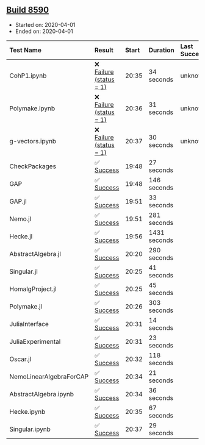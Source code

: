 ## [Build 8590](https://oscarci.mathematik.uni-kl.de/job/oscar/8590/)

* Started on: 2020-04-01
* Ended on: 2020-04-01

| Test Name    | Result | Start | Duration | Last Success | First Failure |
|:-------------|:-------|:------|:---------|:-------------|:--------------|
| CohP1.ipynb | ❌ [Failure (status = 1)](https://oscarci.mathematik.uni-kl.de/job/oscar/8590/artifact/logs/build-8590/CohP1.ipynb.log) | 20:35 | 34 seconds | unknown | unknown |
| Polymake.ipynb | ❌ [Failure (status = 1)](https://oscarci.mathematik.uni-kl.de/job/oscar/8590/artifact/logs/build-8590/Polymake.ipynb.log) | 20:36 | 31 seconds | unknown | unknown |
| g-vectors.ipynb | ❌ [Failure (status = 1)](https://oscarci.mathematik.uni-kl.de/job/oscar/8590/artifact/logs/build-8590/g-vectors.ipynb.log) | 20:37 | 30 seconds | unknown | unknown |
| CheckPackages | ✅ [Success](https://oscarci.mathematik.uni-kl.de/job/oscar/8590/artifact/logs/build-8590/CheckPackages.log) | 19:48 | 27 seconds |  |  |
| GAP | ✅ [Success](https://oscarci.mathematik.uni-kl.de/job/oscar/8590/artifact/logs/build-8590/GAP.log) | 19:48 | 146 seconds |  |  |
| GAP.jl | ✅ [Success](https://oscarci.mathematik.uni-kl.de/job/oscar/8590/artifact/logs/build-8590/GAP.jl.log) | 19:51 | 33 seconds |  |  |
| Nemo.jl | ✅ [Success](https://oscarci.mathematik.uni-kl.de/job/oscar/8590/artifact/logs/build-8590/Nemo.jl.log) | 19:51 | 281 seconds |  |  |
| Hecke.jl | ✅ [Success](https://oscarci.mathematik.uni-kl.de/job/oscar/8590/artifact/logs/build-8590/Hecke.jl.log) | 19:56 | 1431 seconds |  |  |
| AbstractAlgebra.jl | ✅ [Success](https://oscarci.mathematik.uni-kl.de/job/oscar/8590/artifact/logs/build-8590/AbstractAlgebra.jl.log) | 20:20 | 290 seconds |  |  |
| Singular.jl | ✅ [Success](https://oscarci.mathematik.uni-kl.de/job/oscar/8590/artifact/logs/build-8590/Singular.jl.log) | 20:25 | 41 seconds |  |  |
| HomalgProject.jl | ✅ [Success](https://oscarci.mathematik.uni-kl.de/job/oscar/8590/artifact/logs/build-8590/HomalgProject.jl.log) | 20:25 | 45 seconds |  |  |
| Polymake.jl | ✅ [Success](https://oscarci.mathematik.uni-kl.de/job/oscar/8590/artifact/logs/build-8590/Polymake.jl.log) | 20:26 | 303 seconds |  |  |
| JuliaInterface | ✅ [Success](https://oscarci.mathematik.uni-kl.de/job/oscar/8590/artifact/logs/build-8590/JuliaInterface.log) | 20:31 | 14 seconds |  |  |
| JuliaExperimental | ✅ [Success](https://oscarci.mathematik.uni-kl.de/job/oscar/8590/artifact/logs/build-8590/JuliaExperimental.log) | 20:31 | 23 seconds |  |  |
| Oscar.jl | ✅ [Success](https://oscarci.mathematik.uni-kl.de/job/oscar/8590/artifact/logs/build-8590/Oscar.jl.log) | 20:32 | 118 seconds |  |  |
| NemoLinearAlgebraForCAP | ✅ [Success](https://oscarci.mathematik.uni-kl.de/job/oscar/8590/artifact/logs/build-8590/NemoLinearAlgebraForCAP.log) | 20:34 | 21 seconds |  |  |
| AbstractAlgebra.ipynb | ✅ [Success](https://oscarci.mathematik.uni-kl.de/job/oscar/8590/artifact/logs/build-8590/AbstractAlgebra.ipynb.log) | 20:34 | 36 seconds |  |  |
| Hecke.ipynb | ✅ [Success](https://oscarci.mathematik.uni-kl.de/job/oscar/8590/artifact/logs/build-8590/Hecke.ipynb.log) | 20:35 | 67 seconds |  |  |
| Singular.ipynb | ✅ [Success](https://oscarci.mathematik.uni-kl.de/job/oscar/8590/artifact/logs/build-8590/Singular.ipynb.log) | 20:37 | 29 seconds |  |  |
